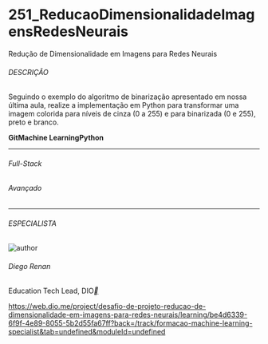 # 251_ReducaoDimensionalidadeImagensRedesNeurais
Redução de Dimensionalidade em Imagens para Redes Neurais



###### DESCRIÇÃO

Seguindo o exemplo do algoritmo de binarização apresentado em nossa última aula, realize a implementação em Python para transformar uma imagem colorida para níveis de cinza (0 a 255) e para binarizada (0 e 255), preto e branco.

**Git****Machine Learning****Python**

------

###### Full-Stack

###### Avançado

------

###### ESPECIALISTA

![author](https://hermes.dio.me/users/author/photos/a1259dd0-1a01-4683-a349-e988155df17b.jpg)

###### Diego Renan

Education Tech Lead, DIO[**](https://www.linkedin.com/in/diego-renan-bruno-48194484/)



https://web.dio.me/project/desafio-de-projeto-reducao-de-dimensionalidade-em-imagens-para-redes-neurais/learning/be4d6339-6f9f-4e89-8055-5b2d55fa67ff?back=/track/formacao-machine-learning-specialist&tab=undefined&moduleId=undefined
